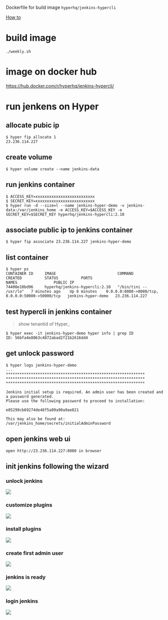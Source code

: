 Dockerfile for build image `hyperhq/jenkins-hypercli`

[How to](https://github.com/hyperhq/jenkins-hypercli-image/wiki)

# build image
```
./weekly.sh
```

# image on docker hub
https://hub.docker.com/r/hyperhq/jenkins-hypercli/


# run jenkens on Hyper

## allocate pubic ip
```
$ hyper fip allocate 1
23.236.114.227
```

## create volume
```
$ hyper volume create --name jenkins-data
```

## run jenkins container
```
$ ACCESS_KEY=xxxxxxxxxxxxxxxxxxxxxxxxxx
$ SECRET_KEY=xxxxxxxxxxxxxxxxxxxxxxxxxx
$ hyper run -d --size=l --name jenkins-hyper-demo -v jenkins-data:/var/jenkins_home -e ACCESS_KEY=$ACCESS_KEY -e SECRET_KEY=$SECRET_KEY hyperhq/jenkins-hypercli:2.10
```

## associate public ip to jenkins container
```
$ hyper fip associate 23.236.114.227 jenkins-hyper-demo
```

## list container
```
$ hyper ps
CONTAINER ID     IMAGE                           COMMAND                  CREATED          STATUS          PORTS                                              NAMES                PUBLIC IP
74400e10bd96     hyperhq/jenkins-hypercli:2.10   "/bin/tini -- /usr/lo"   7 minutes ago    Up 6 minutes    0.0.0.0:8080->8080/tcp, 0.0.0.0:50000->50000/tcp   jenkins-hyper-demo   23.236.114.227
```

## test hypercli in jenkins container
> show tenantid of Hyper_
```
$ hyper exec -it jenkins-hyper-demo hyper info | grep ID
ID: 56bfa4e8063c4872abad2f21b2616dd4
```

## get unlock password
```
$ hyper logs jenkins-hyper-demo
...
*************************************************************
*************************************************************
*************************************************************

Jenkins initial setup is required. An admin user has been created and a password generated.
Please use the following password to proceed to installation:

e85299cb69274de48f5a09a90a9ae821

This may also be found at: /var/jenkins_home/secrets/initialAdminPassword
```

## open jenkins web ui
```
open http://23.236.114.227:8080 in browser
```

## init jenkins following the wizard

### unlock jenkins
![](assets/jenkins-init/1.unlock-jenkins.PNG)

### customize plugins
![](assets/jenkins-init/2.customize-plugins.PNG)

### install plugins
![](assets/jenkins-init/3.install-suggested-plugins.PNG)

### create first admin user
![](assets/jenkins-init/4.create-first-admin-user.png)

### jenkins is ready
![](assets/jenkins-init/5.jenkins-is-ready.png)

### login jenkins
![](assets/jenkins-init/6.welcome-to-jenkins.png)
